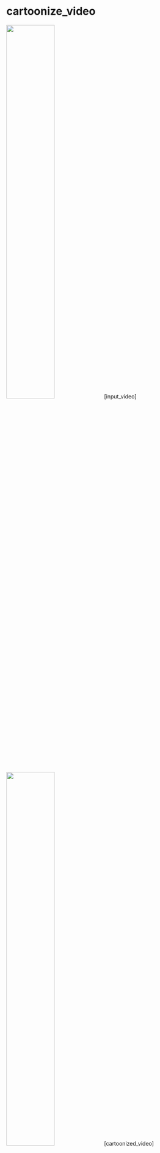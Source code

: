 # cartoonize_video



<img width="50%" src="https://github.com/JIAYOOON/cartoonize/assets/113532368/08ea6b10-02ca-4efe-9deb-bd9ecf0344e6.gif"/>
[input_video]

<img width="50%" src="https://github.com/JIAYOOON/cartoonize/assets/113532368/d4d7f5ec-a00f-40de-bc80-90fbe1422a84.gif"/>
[cartoonized_video]
